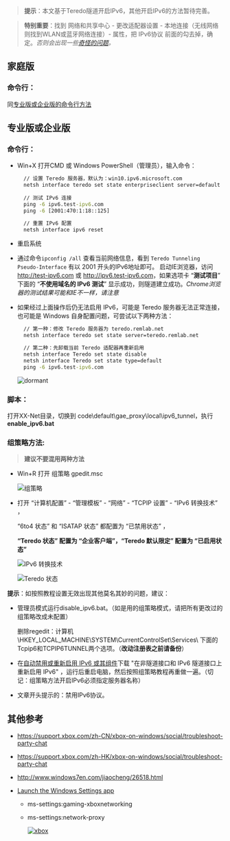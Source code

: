 > **提示**：本文基于Teredo隧道开启IPv6，其他开启IPv6的方法暂待完善。

> **特别重要**：找到 网络和共享中心 - 更改适配器设置 - 本地连接（无线网络则找到WLAN或蓝牙网络连接）- 属性，把 IPv6协议 前面的勾去掉，确定。*否则会出现一些[奇怪的问题](https://github.com/XX-net/XX-Net/issues/8709)。*

## 家庭版

### 命令行：

同[专业版或企业版的命令行方法](https://github.com/XX-net/XX-Net/wiki/IPv6-Win10#%E5%91%BD%E4%BB%A4%E8%A1%8C-1)

## 专业版或企业版

### 命令行：

- Win+X 打开CMD 或 Windows PowerShell（管理员），输入命令：

  ```bat
    // 设置 Teredo 服务器，默认为：win10.ipv6.microsoft.com
    netsh interface teredo set state enterpriseclient server=default
    
    // 测试 IPv6 连接
    ping -6 ipv6.test-ipv6.com
    ping -6 [2001:470:1:18::125]

    // 重置 IPv6 配置
    netsh interface ipv6 reset
  ```

- 重启系统

- 通过命令`ipconfig /all` 查看当前网络信息，看到 `Teredo Tunneling Pseudo-Interface` 有以 2001 开头的IPv6地址即可。
  启动IE浏览器，访问 <http://test-ipv6.com> 或 <http://ipv6.test-ipv6.com>，如果选项卡 “**测试项目**” 下面的 “**不使用域名的 IPv6 测试**” 显示成功，则隧道建立成功。*Chrome浏览器的测试结果可能和IE不一样，请注意*

- 如果经过上面操作后仍无法启用 IPv6，可能是 Teredo 服务器无法正常连接，也可能是 Windows 自身配置问题，可尝试以下两种方法：

  ```bat
    // 第一种：修改 Teredo 服务器为 teredo.remlab.net
    netsh interface teredo set state server=teredo.remlab.net

    // 第二种：先卸载当前 Teredo 适配器再重新启用
    netsh interface Teredo set state disable
    netsh interface Teredo set state type=default
    ping -6 ipv6.test-ipv6.com
  ```

   ![dormant](https://user-images.githubusercontent.com/31188782/33047065-cf1932f8-ce8e-11e7-9701-c0a679886859.png)

### 脚本：

打开XX-Net目录，切换到 code\default\gae_proxy\local\ipv6_tunnel，执行 **enable_ipv6.bat**

### 组策略方法:

> **建议不要混用两种方法**

- Win+R 打开 组策略 gpedit.msc

  ![组策略](https://user-images.githubusercontent.com/31188782/33045995-0b620dac-ce8a-11e7-9df2-e704eb987d9d.png)  

- 打开 “计算机配置” - “管理模板” - “网络” - “TCPIP 设置” -  “IPv6 转换技术” ，

  “6to4 状态” 和 “ISATAP 状态” 都配置为 “已禁用状态” ，

  **“Teredo 状态” 配置为 “企业客户端”，“Teredo 默认限定” 配置为 “已启用状态”**

   ![IPv6 转换技术](https://user-images.githubusercontent.com/31188782/33046760-6e3af0d0-ce8d-11e7-8a39-ea26ca3d2212.png)

   ![Teredo 状态](https://user-images.githubusercontent.com/31188782/33046845-ca9bab1c-ce8d-11e7-8a4b-b485befea07e.png)



**提示**：如按照教程设置无效出现其他莫名其妙的问题，建议：

- 管理员模式运行disable_ipv6.bat。（如是用的组策略模式，请把所有更改过的组策略改成未配置）

   删除regedit：计算机\HKEY_LOCAL_MACHINE\SYSTEM\CurrentControlSet\Services\ 下面的Tcpip6和TCPIP6TUNNEL两个选项。（**改动注册表之前请备份**）

- 在[自动禁用或重新启用 IPv6 或其组件](https://support.microsoft.com/zh-cn/help/929852/how-to-disable-ipv6-or-its-components-in-windows)下载 "在非隧道接口和 IPv6 隧道接口上重新启用 IPv6" ，运行后重启电脑，然后按照组策略教程再重做一遍。（切记：组策略方法开启IPv6必须指定服务器名称）

- 文章开头提示的：禁用IPv6协议。

## 其他参考

- https://support.xbox.com/zh-CN/xbox-on-windows/social/troubleshoot-party-chat

- https://support.xbox.com/zh-HK/xbox-on-windows/social/troubleshoot-party-chat

- http://www.windows7en.com/jiaocheng/26518.html

- [Launch the Windows Settings app](https://docs.microsoft.com/en-us/windows/uwp/launch-resume/launch-settings-app)

  - ms-settings:gaming-xboxnetworking

  - ms-settings:network-proxy

    [![xbox](https://user-images.githubusercontent.com/31188782/33045390-948f05ba-ce87-11e7-99e8-6c3ffb0ccfbf.png)](https://support.xbox.com/en-US/xbox-on-windows/social/troubleshoot-party-chat)